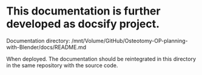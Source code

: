 # This documentation is further developed as docsify project.
Documentation directory: /mnt/Volume/GitHub/Osteotomy-OP-planning-with-Blender/docs/README.md

When deployed. The documentation should be reintegrated in this directory in the same repository with the source code.